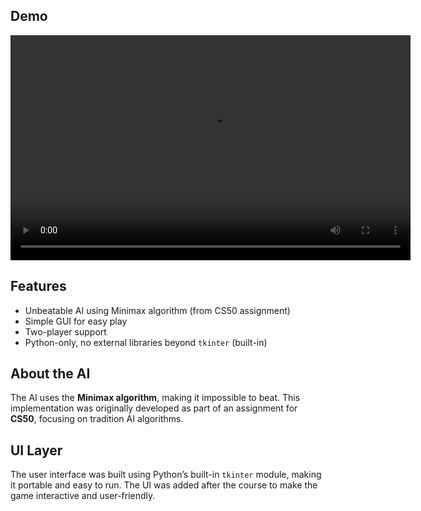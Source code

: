 ## Demo
<video width="640" height="360" controls>
  <source src="tictactoe-demo.mp4" type="video/mp4">
  Your browser does not support the video tag.
</video>

## Features

- Unbeatable AI using Minimax algorithm (from CS50 assignment)
- Simple GUI for easy play
- Two-player support
- Python-only, no external libraries beyond `tkinter` (built-in)

## About the AI

The AI uses the **Minimax algorithm**, making it impossible to beat. This implementation was originally developed as part of an assignment for **CS50**, focusing on tradition AI algorithms.

## UI Layer

The user interface was built using Python’s built-in `tkinter` module, making it portable and easy to run. The UI was added after the course to make the game interactive and user-friendly.


